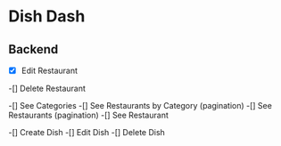 # Dish Dash

## Backend

-[x] Edit Restaurant

-[] Delete Restaurant

-[] See Categories
-[] See Restaurants by Category (pagination)
-[] See Restaurants (pagination)
-[] See Restaurant

-[] Create Dish
-[] Edit Dish
-[] Delete Dish
